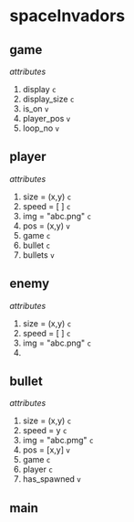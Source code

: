 # spaceInvadors



## game
*attributes*
1. display `c`
2. display_size `c`
3. is_on `v`
4. player_pos `v`
5. loop_no `v`

## player
*attributes*
1. size = (x,y) `c`
2. speed = [ ] `c`
3. img = "abc.png" `c`
4. pos = (x,y) `v`
5. game `c`
6. bullet `c`
7. bullets `v`


## enemy
*attributes*
1. size = (x,y) `c`
2. speed = [ ] `c`
3. img = "abc.png" `c`
4. 

## bullet
*attributes*
1. size = (x,y) `c`
2. speed = y `c`
3. img = "abc.pmg" `c`
4. pos =  [x,y] `v`
5. game `c`
6. player `c`
7. has_spawned `v`


## main



